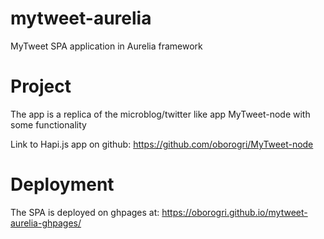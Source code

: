 # mytweet-aurelia
MyTweet SPA application in Aurelia framework
# Project
The app is a replica of the microblog/twitter like app MyTweet-node with some functionality

Link to Hapi.js app on github: https://github.com/oborogri/MyTweet-node

# Deployment

The SPA is deployed on ghpages at: https://oborogri.github.io/mytweet-aurelia-ghpages/
